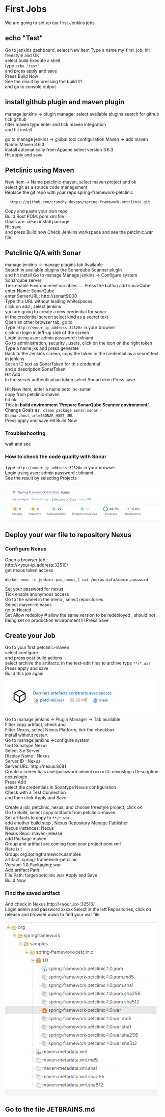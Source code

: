 # First Jobs
We are going to set up our first Jenkins jobs    

## echo "Test" 
Go to jenkins dashboard, select New Item 
Type a name my_first_job, hit freestyle and OK      
select build Execute a shell   
type ```echo "test"```  
and press  apply and save   
Press Build Now  
See the result by pressing the build #1  
and go to console output  

## install github plugin and maven plugin   
manage jenkins -> plugin manager 
select available plugins
search for github tick github    
filter maven type enter and tick maven integration     
and hit install

go to manage jenkins -> global tool configuration 
Maven -> add maven    
Name: Maven 3.6.3  
install automatically from Apache select version 3.6.3  
Hit apply and save

## Petclinic using Maven 
New Item -> Name petclinic-maven, select  maven project and ok   
select git as a source code management  
Replace the git repo with your repo spring-framework-petclinic
```
  https://github.com/crunchy-devops/spring-framework-petclinic.git 
```
Copy and paste your own repo    
Build Root POM: pom.xml file     
Goals are: clean install package   
Hit save   
and press Build now 
Check Jenkins workspace and see the petclinic.war file

## Petclinic Q/A with Sonar 
manage jenkins -> manage plugins  tab Available     
Search in available plugins  the Sonarqube Scanner plugin  
and hit install
Go to manage Manage jenkins -> Configure system
Sonarqube server   
Tick enable Environnment variables  ....
Press the button add sonarQube
enter Name: SonarQube  
enter ServerURL: http://sonar:9000    
Type this URL without leading whitespaces  
click on  add , select jenkins   
you are going to create a new credential for sonar     
in the credential screen select kind as a secret text   
Open an other browser tab, go to  
Type ```http://<your_ip_address:32520>``` in your browser    
click on login in left-up side of the screen    
Login using user: admin  password : bitnami  
Go to administration, security , users, click on the icon on the right token  
Type a name jks and press generate     
Back to the Jenkins screen, copy the token in the credential as a secret text in jenkins     
Set an ID text as SonarToken for this credential    
and a description SonarToken     
Hit Add  
In the server authentication token select SonarToken 
Press save 

Hit New Item,  enter a name petclinc-sonar  
copy from petclinic-maven  
hit ok  
Tick in **build environment 'Prepare SonarQube Scanner environment'**      
Change Goals as ``` clean package sonar:sonar -Dsonar.host_url=$SONAR_HOST_URL```      
Press apply and save
Hit Build Now  

### Troubleshooting
wait and see

### How to check the code quality with Sonar
Type ```http://<your_ip_address:32520>``` in your browser  
Login using user: admin  password : bitnami  
See the result by selecting Projects
  
 ![Sonar_results](screenshots/sonar_results.png)
 

## Deploy your war file to repository Nexus
### Configure Nexus
Open a browser tab :  
http://<your-ip_address:32510/  
get nexus token access     
```shell script
docker exec -i jenkins-pic_nexus_1 cat /nexus-data/admin.password
```  
Set your password for nexus  
Tick enable anonymous access    
Go to the wheel in the menu , select repositories   
Select maven-releases   
go to Hosted   
Set Allow redeploy  # allow the same version to be redeployed , should not being set on production environment !!!
Press Save 

## Create your Job
Go to your first petclinic-maven   
select configure     
and press post build actions    
select archive the artifacts, in the text-edit files to archive type ```**/*.war```
Press apply and save      
Build this job again

![build_artifacts](screenshots/build_artifacts.png)
 
Go to manage jenkins -> Plugin Manager -> Tab available  
Filter copy artifact, check and  
Filter Nexus, select Nexus Platform,  tick the checkbox        
install without restart  
Go to manage jenkins ->configure system  
find Sonatype Nexus  
Select 3.x Server   
Display Name :  Nexus  
Server ID :  Nexus  
Server URL: http://nexus:8081  
Create a credentials user/password  admin/xxxxx ID: nexuslogin  Description: nexuslogin   
Press Add    
select the credentials in Sonatype Nexus configuration    
Check with a Test Connection    
and then click Apply and Save  

Create a job, petclinic_nexus, and choose freestyle project, click ok  
Go to Build, select copy artifacts from petclinic-maven   
Set artifacts to copy to ```**/*.war ```  
add another build step , Nexus Repository Manage Publisher      
Nexus instances:  Nexus  
Nexus Repo: maven-release   
add Package maven   
Group and artifact are coming from your project pom.xml  
Here is :  
Group: org.springframework.samples  
artifact: spring-framework-petclinic  
Version: 1.0
Packaging: war  
Add artifact Path:  
File Path: target/petclinic.war 
Apply and Save  
Build Now  

### Find the saved artifact
And check in Nexus http://<your_ip>:32510/  
Login admin and password xxxxx 
Select in the left  Repositories, click on release and browser down to find your war file

![nexus](screenshots/nexus_repository.png)

## Go to the file JETBRAINS.md



